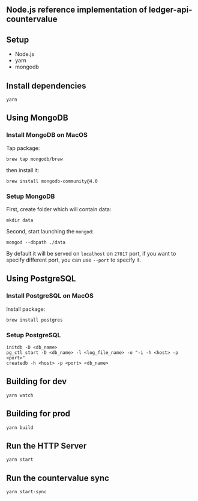 ## Node.js reference implementation of ledger-api-countervalue

## Setup

* Node.js
* yarn
* mongodb

## Install dependencies

```
yarn
```
## Using MongoDB

### Install MongoDB on MacOS
Tap package:
```
brew tap mongodb/brew
```
then install it:
```
brew install mongodb-community@4.0
```
### Setup MongoDB
First, create folder which will contain data:
```
mkdir data
```
Second, start launching the `mongod`:

```
mongod --dbpath ./data
```
By default it will be served on `localhost` on `27017` port, if you want to specify different port, you can use `--port` to specify it.

## Using PostgreSQL
### Install PostgreSQL on MacOS
Install package:
```
brew install postgres
```
### Setup PostgreSQL
```
initdb -D <db_name>
pg_ctl start -D <db_name> -l <log_file_name> -o "-i -h <host> -p <port>"
createdb -h <host> -p <port> <db_name>
```
## Building for dev

```
yarn watch
```

## Building for prod

```
yarn build
```

## Run the HTTP Server

```
yarn start
```

## Run the countervalue sync

```
yarn start-sync
```
